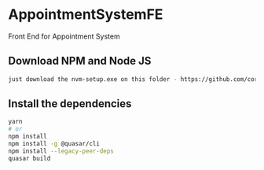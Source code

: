 # AppointmentSystemFE
Front End for Appointment System


## Download NPM and Node JS
```bash
just download the nvm-setup.exe on this folder - https://github.com/coreybutler/nvm-windows and download NODE here - https://nodejs.org/en
```


## Install the dependencies
```bash
yarn
# or
npm install
npm install -g @quasar/cli
npm install --legacy-peer-deps
quasar build
```



